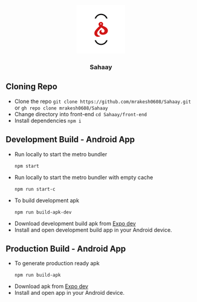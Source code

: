 <div id="top" align="center">
  <img src="front-end/assets/icon.png" alt="app-logo"/>
  <h3>Sahaay</h3>
</div>

## Cloning Repo
- Clone the repo `git clone https://github.com/mrakesh0608/Sahaay.git` or `gh repo clone mrakesh0608/Sahaay`
- Change directory into front-end `cd Sahaay/front-end`
- Install dependencies `npm i`

## Development Build - Android App
- Run locally to start the metro bundler
  ```
  npm start
  ```
- Run locally to start the metro bundler with empty cache 
  ```
  npm run start-c
  ```
- To build development apk
  ```
  npm run build-apk-dev
  ```
- Download development build apk from [Expo dev](https://expo.dev/)
- Install and open development build app in your Android device.

## Production Build - Android App
- To generate production ready apk
  ```
  npm run build-apk 
  ``` 
- Download apk from [Expo dev](https://expo.dev/)
- Install and open app in your Android device.
